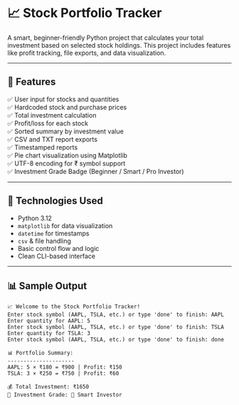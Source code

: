 # 📈 Stock Portfolio Tracker

A smart, beginner-friendly Python project that calculates your total investment based on selected stock holdings. This project includes features like profit tracking, file exports, and data visualization.

---

## 🚀 Features

✅ User input for stocks and quantities  
✅ Hardcoded stock and purchase prices  
✅ Total investment calculation  
✅ Profit/loss for each stock  
✅ Sorted summary by investment value  
✅ CSV and TXT report exports  
✅ Timestamped reports  
✅ Pie chart visualization using Matplotlib  
✅ UTF-8 encoding for ₹ symbol support  
✅ Investment Grade Badge (Beginner / Smart / Pro Investor)

---

## 🧠 Technologies Used

- Python 3.12  
- `matplotlib` for data visualization  
- `datetime` for timestamps  
- `csv` & file handling  
- Basic control flow and logic  
- Clean CLI-based interface

---

## 📊 Sample Output

```text
📈 Welcome to the Stock Portfolio Tracker!
Enter stock symbol (AAPL, TSLA, etc.) or type 'done' to finish: AAPL
Enter quantity for AAPL: 5
Enter stock symbol (AAPL, TSLA, etc.) or type 'done' to finish: TSLA
Enter quantity for TSLA: 3
Enter stock symbol (AAPL, TSLA, etc.) or type 'done' to finish: done

📊 Portfolio Summary:
---------------------
AAPL: 5 × ₹180 = ₹900 | Profit: ₹150
TSLA: 3 × ₹250 = ₹750 | Profit: ₹60

💰 Total Investment: ₹1650
🏅 Investment Grade: 🔵 Smart Investor

